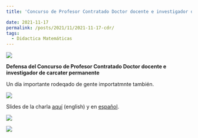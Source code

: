 ```yaml
---
title: 'Concurso de Profesor Contratado Doctor docente e investigador de carcater permanente(Antonio Maurandi)'

date: 2021-11-17
permalink: /posts/2021/11/2021-11-17-cdr/
tags:
  - Didactica Matemáticas
---
```


![](https://amaurandi.github.io/files/CDRconcurso01.jpeg) <br> 

<strong>Defensa del Concurso de Profesor Contratado Doctor docente e investigador de carcater permanente</strong>	 <br>

Un día importante rodeqado de gente importatmnte también.

![](https://amaurandi.github.io/files/CDRtribunal01.jpeg) <br> 




Slides de la charla [aquí](https://amaurandi.github.io/files/20211116-UPCT-en.pdf) (english) y en [español](https://amaurandi.github.io/files/20211116-UPCT-es.pdf).



![](https://amaurandi.github.io/files/20211116-INDIE4ALL-CT-Adixmur-01.jpg) <br> 

![](https://amaurandi.github.io/files/20211116-INDIE4ALL-CT-Adixmur-02.jpg) <br> 


